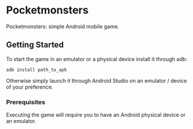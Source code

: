 # Pocketmonsters

Pocketmonsters: simple Android mobile game. 

## Getting Started
To start the game in an emulator or a physical device install it through adb:
```
adb install path_to_apk
```
Otherwise simply launch it through Android Studio on an emulator / device of your preference.

### Prerequisites

Executing the game will require you to have an Android physical device or an emulator. 
